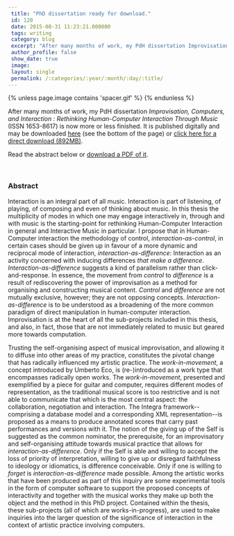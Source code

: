 ```yaml
---
 title: "PhD dissertation ready for download."
 id: 120
 date: 2015-08-31 11:23:21.000000
 tags: writing
 category: blog
 excerpt: "After many months of work, my PdH dissertation Improvisation, Computers, and Interaction : Rethinking Human-Computer Interaction Through Music (ISSN 1653-8617) is now more or less finished. It is publ..."
 author_profile: false
 show_date: true
 image: 
 layout: single
 permalink: /:categories/:year/:month/:day/:title/
---
```

{% unless page.image contains 'spacer.gif' %}
{% endunless %}

After many months of work, my PdH dissertation <em>Improvisation, Computers, and Interaction : Rethinking Human-Computer Interaction Through Music</em> (ISSN 1653-8617) is now more or less finished. It is published digitally and may be downloaded <a href="http://lup.lub.lu.se/luur/download?func=downloadFile&recordOId=1239899&fileOId=1242295">here</a> (see the bottom of the page) or <a href="http://lup.lub.lu.se/luur/download?func=downloadFile&recordOId=1239899&fileOId=1242295">click here for a direct download (892MB)</a>.




Read the abstract below or <a href="/assets/files/diary/Abstract-layout.pdf">download a PDF of it</a>.


<br /><H3>
Abstract
</H3>

<P>
Interaction is an integral part of all music. Interaction is part of listening, of playing, of composing and even of thinking about music. In this thesis the multiplicity of modes in which one may engage interactively in, through and with music is the starting-point for rethinking <A NAME="51"></A><A NAME="52"></A>Human-Computer Interaction in general and Interactive Music in particular. I propose that in <A NAME="53"></A><A NAME="54"></A>Human-Computer interaction the methodology of control, <I><A NAME="55"></A>interaction-as-control</I>, in certain cases should be given up in favour of a more dynamic and reciprocal mode of interaction, <I><A NAME="56"></A><A NAME="57"></A>interaction-as-difference</I>: Interaction as an activity concerned with inducing differences <I>that make a difference</I>. <I><A NAME="59"></A><A NAME="60"></A>Interaction-as-difference</I> suggests a kind of parallelism rather than click-and-response. In essence, the movement from <I>control</I> to <I>difference</I> is a result of rediscovering the power of improvisation as a method for organising and constructing musical content. <I>Control</I> and <I>difference</I> are not mutually exclusive, however; they are not opposing concepts. <I>Interaction-as-difference</I> is to be understood as a broadening of the more common paradigm of direct manipulation in <A NAME="66"></A><A NAME="67"></A>human-computer interaction. Improvisation is at the heart of all the sub-projects included in this thesis, and also, in fact, those that are not immediately related to music but geared more towards computation.



<P>
Trusting the self-organising aspect of musical improvisation, and allowing it to diffuse into other areas of my practice, constitutes the pivotal change that has radically influenced my artistic practice. The <I>work-in-movement</I>, a concept introduced by Umberto Eco, is (re-)introduced as a work type that encompasses radically open works. The <I>work-in-movement</I>, presented and exemplified by a piece for guitar and computer, requires different modes of representation, as the traditional musical score is too restrictive and is not able to communicate that which is the most central aspect: the collaboration, negotiation and interaction. The Integra framework--comprising a database model and a corresponding XML representation--is proposed as a means to produce annotated scores that carry past performances and versions with it. The notion of the giving up of the <A NAME="70"></A>Self is suggested as the common nominator, the prerequisite, for an improvisatory and self-organising attitude towards musical practice that allows for <I>interaction-as-difference</I>. Only if the <A NAME="72"></A>Self is able and willing to accept the loss of priority of interpretation, willing to give up or disregard faithfulness to ideology or idiomatics, is difference conceivable. Only if one is willing to <I>forget</I> is <I><A NAME="74"></A><A NAME="75"></A>interaction-as-difference</I> made possible. Among the artistic works that have been produced as part of this inquiry are some experimental tools in the form of computer <A NAME="76"></A>software to support the proposed concepts of interactivity and together with the musical works they make up both the object and the method in this PhD project. Contained within the thesis, these sub-projects (all of which are works-in-progress), are used to make inquiries into the larger question of the significance of interaction in the context of artistic practice involving computers.

